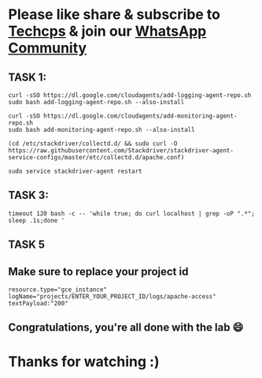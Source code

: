 
# Please like share & subscribe to [Techcps](https://www.youtube.com/@techcps) & join our [WhatsApp Community](https://whatsapp.com/channel/0029Va9nne147XeIFkXYv71A)

## TASK 1:

```
curl -sSO https://dl.google.com/cloudagents/add-logging-agent-repo.sh
sudo bash add-logging-agent-repo.sh --also-install
```

```
curl -sSO https://dl.google.com/cloudagents/add-monitoring-agent-repo.sh
sudo bash add-monitoring-agent-repo.sh --also-install
```

```
(cd /etc/stackdriver/collectd.d/ && sudo curl -O https://raw.githubusercontent.com/Stackdriver/stackdriver-agent-service-configs/master/etc/collectd.d/apache.conf)
```

```
sudo service stackdriver-agent restart
```

## TASK 3:

```
timeout 120 bash -c -- 'while true; do curl localhost | grep -oP ".*"; sleep .1s;done '
```

## TASK 5
## Make sure to replace your project id 
```
resource.type="gce_instance"
logName="projects/ENTER_YOUR_PROJECT_ID/logs/apache-access"
textPayload:"200"
```

## Congratulations, you're all done with the lab 😄

# Thanks for watching :)
